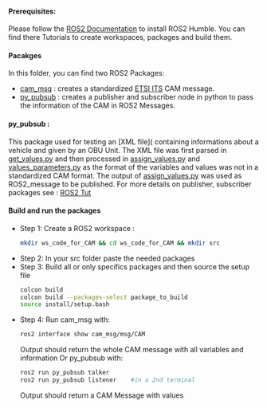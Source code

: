 #### Prerequisites:
Please follow the [ROS2 Documentation](https://docs.ros.org/en/humble/Installation.html) to install ROS2 Humble.
You can find there Tutorials to create workspaces, packages and build them.

#### Pacakges
In this folder, you can find two ROS2 Packages:
+ [cam_msg](https://github.com/Ludivine388/Crash-Prediction/tree/main/ROS2_code_for_CAM/cam_msg) :
  creates a standardized [ETSI ITS](https://www.etsi.org/deliver/etsi_en/302600_302699/30263702/01.03.01_30/en_30263702v010301v.pdf) CAM message.
+ [py_pubsub](https://github.com/Ludivine388/Crash-Prediction/tree/main/ROS2_code_for_CAM/py_pubsub) :
  creates a publisher and subscriber node in python to pass the information of the CAM in ROS2 Messages.

#### py_pubsub :
This package used for testing an [XML file]( containing informations about a vehicle and given by an OBU Unit. 
The XML file was first parsed in [get_values.py](https://github.com/Ludivine388/Crash-Prediction/blob/main/ROS2_code_for_CAM/py_pubsub/py_pubsub/get_values.py) and then processed in [assign_values.py](https://github.com/Ludivine388/Crash-Prediction/blob/main/ROS2_code_for_CAM/py_pubsub/py_pubsub/assign_values.py) and [values_parameters.py](https://github.com/Ludivine388/Crash-Prediction/blob/main/ROS2_code_for_CAM/py_pubsub/py_pubsub/values_parameters.py) as the format of the variables and values was not in a standardized CAM format.
The output of [assign_values.py](https://github.com/Ludivine388/Crash-Prediction/blob/main/ROS2_code_for_CAM/py_pubsub/py_pubsub/assign_values.py) was used as ROS2_message to be published.
For more details on publisher, subscriber packages see : [ROS2 Tut](https://docs.ros.org/en/humble/Tutorials/Beginner-Client-Libraries/Writing-A-Simple-Py-Publisher-And-Subscriber.html)

#### Build and run the packages
+ Step 1:
  Create a ROS2 workspace : <br>
  ```bash
  mkdir ws_code_for_CAM && cd ws_code_for_CAM && mkdir src
+ Step 2:
  In your src folder paste the needed packages
+ Step 3:
  Build all or only specifics packages and then source the setup file <br>
  ```bash
  colcon build
  colcon build --packages-select package_to_build
  source install/setup.bash
+ Step 4:
  Run cam_msg with:
  ```bash
  ros2 interface show cam_msg/msg/CAM
  ```
  Output should return the whole CAM message with all variables and information
  Or py_pubsub with:
  ```bash
  ros2 run py_pubsub talker
  ros2 run py_pubsub listener    #in a 2nd terminal
  ```
  Output should return a CAM Message with values


  
  
